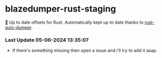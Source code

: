 # blazedumper-rust-staging

🚀 Up to date offsets for Rust. Automatically kept up to date thanks to [rust-auto-dumper](https://github.com/Akandesh/rust-auto-dumper).


### Last Update 05-06-2024 13:35:07
- If there's something missing then open a issue and i'll try to add it asap.